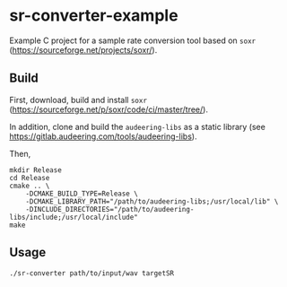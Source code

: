 # sr-converter-example

Example C project for a sample rate conversion tool based on `soxr` 
(https://sourceforge.net/projects/soxr/).


## Build
First, download, build and install `soxr` (https://sourceforge.net/p/soxr/code/ci/master/tree/).

In addition, clone and build the `audeering-libs` as a static library (see 
https://gitlab.audeering.com/tools/audeering-libs). 

Then,
```
mkdir Release
cd Release
cmake .. \
    -DCMAKE_BUILD_TYPE=Release \
    -DCMAKE_LIBRARY_PATH="/path/to/audeering-libs;/usr/local/lib" \
    -DINCLUDE_DIRECTORIES="/path/to/audeering-libs/include;/usr/local/include"
make
```

## Usage
```
./sr-converter path/to/input/wav targetSR
```